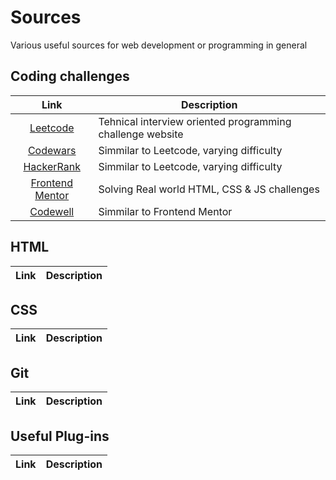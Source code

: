 # Sources
Various useful sources for web development or programming in general

## Coding challenges
| Link | Description |
| :-------------: | ------------- |
|[Leetcode](https://leetcode.com/)| Tehnical interview oriented  programming challenge website | 
|[Codewars](https://www.codewars.com) | Simmilar to Leetcode, varying difficulty | 
|[HackerRank](https://www.hackerrank.com/) | Simmilar to Leetcode, varying difficulty | 
| [Frontend Mentor](https://www.frontendmentor.io/home)| Solving Real world HTML, CSS & JS challenges | 
| [Codewell](https://www.codewell.cc/)| Simmilar to Frontend Mentor  | 


## HTML
| Link | Description |
| :-------------: | ------------- |


## CSS
| Link | Description |
| :-------------: | ------------- |


## Git
| Link | Description |
| :-------------: | ------------- |

## Useful Plug-ins 
| Link | Description |
| :-------------: | ------------- |











